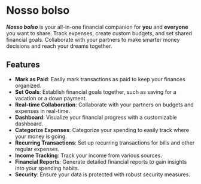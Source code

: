 # Nosso bolso

**_Nosso bolso_** is your all-in-one financial companion for **you** and **everyone** you want to share. Track expenses, create custom budgets, and set shared financial goals. Collaborate with your partners to make smarter money decisions and reach your dreams together.

## Features

- **Mark as Paid**: Easily mark transactions as paid to keep your finances organized.
- **Set Goals**: Establish financial goals together, such as saving for a vacation or a down payment.
- **Real-time Collaboration**: Collaborate with your partners on budgets and expenses in real-time.
- **Dashboard**: Visualize your financial progress with a customizable dashboard.
- **Categorize Expenses**: Categorize your spending to easily track where your money is going.
- **Recurring Transactions**: Set up recurring transactions for bills and other regular expenses.
- **Income Tracking**: Track your income from various sources.
- **Financial Reports**: Generate detailed financial reports to gain insights into your spending habits.
- **Security**: Ensure your data is protected with robust security measures.
